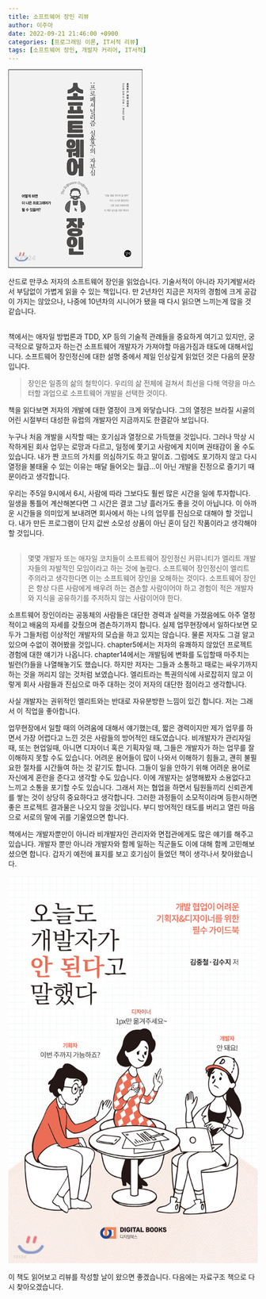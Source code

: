 ```yaml
---
title: 소프트웨어 장인 리뷰
author: 이주아
date: 2022-09-21 21:46:00 +0900
categories: [프로그래밍 이론, IT서적 리뷰]
tags: [소프트웨어 장인, 개발자 커리어, IT서적]
---
```


![Desktop View](/assets/img/20220919/1.jpeg)

산드로 만쿠소 저자의 소프트웨어 장인을 읽었습니다. 기술서적이 아니라 자기계발서라서 부담없이 가볍게 읽을 수 있는 책입니다. 만 2년차인 지금은 저자의 경험에 크게 공감이 가지는 않았으나, 나중에 10년차의 시니어가 됐을 때 다시 읽으면 느끼는게 많을 것 같습니다. 
<br>
<br>

책에서는 애자일 방법론과 TDD, XP 등의 기술적 관례들을 중요하게 여기고 있지만, 궁극적으로 말하고자 하는건 소프트웨어 개발자가 가져야할 마음가짐과 태도에 대해서입니다. 소프트웨어 장인정신에 대한 설명 중에서 제일 인상깊게 읽었던 것은 다음의 문장입니다.

> 장인은 일종의 삶의 철학이다. 우리의 삶 전체에 걸쳐서 최선을 다해 역량을 마스터할 과업으로 소프트웨어 개발을 선택한 것이다.


책을 읽다보면 저자의 개발에 대한 열정이 크게 와닿습니다. 그의 열정은 브라질 시골의 어린 시절부터 대성한 유럽의 개발자인 지금까지도 한결같아 보입니다. 

누구나 처음 개발을 시작할 때는 호기심과 열정으로 가득했을 것입니다. 그러나 막상 시작하게된 회사 업무는 로망과 다르고, 일정에 쫓기고 사람에게 치이며 권태감이 올 수도 있습니다. 내가 짠 코드의 가치를 의심하기도 하고 말이죠. 그럼에도 포기하지 않고 다시 열정을 불태울 수 있는 이유는 매달 들어오는 월급...이 아닌 개발을 진정으로 즐기기 때문이라고 생각합니다.

 우리는 주5일 9시에서 6시, 사람에 따라 그보다도 훨씬 많은 시간을 일에 투자합니다. 일생을 통틀어 계산해본다면 그 시간은 결코 그냥 흘러가도 좋을 것이 아닙니다. 이 아까운 시간들을 의미있게 보내려면 회사에서 하는 나의 업무를 진심으로 대해야 할 것입니다. 내가 만든 프로그램이 단지 값싼 소모성 상품이 아닌 혼이 담긴 작품이라고 생각해야 할 것입니다.
<br>
<br>

> 몇몇 개발자 또는 애자일 코치들이 소프트웨어 장인정신 커뮤니티가 엘리트 개발자들의 자발적인 모임이라고 하는 것에 놀랐다. 소프트웨어 장인정신이 엘리트 주의라고 생각한다면 이는 소프트웨어 장인을 오해하는 것이다. 소프트웨어 장인은 항상 다른 사람에게 배우려 하는 겸손할 사람이어야 하고 경험이 적은 개발자와 지식을 공유하기를 주저하지 않는 사람이어야 한다.
 
소프트웨어 장인이라는 공동체의 사람들은 대단한 경력과 실력을 가졌음에도 아주 열정적이고 배움의 자세를 갖췄으며 겸손하기까지 합니다. 실제 업무현장에서 일하다보면 모두가 그들처럼 이상적인 개발자의 모습을 하고 있지는 않습니다. 물론 저자도 그걸 알고 있으며 수없이 겪어봤을 것입니다. chapter5에서는 저자의 유쾌하지 않았던 프로젝트경험에 대한 얘기가 나옵니다. chapter14에서는 개발팀에 변화를 도입할때 마주치는 빌런(?)들을 나열해놓기도 했습니다. 하지만 저자는 그들과 소통하고 때로는 싸우기까지 하는 것을 꺼리지 않는 것처럼 보였습니다. 엘리트라는 특권의식에 사로잡히지 않고 이렇게 회사 사람들과 진심으로 마주 대하는 것이 저자의 대단한 점이라고 생각합니다.

사실 개발자는 권위적인 엘리트와는 반대로 자유분방한 느낌이 있긴 합니다. 저는 그래서 이 직업을 좋아합니다.

업무현장에서 일할 때의 어려움에 대해서 얘기했는데, 짧은 경력이지만 제가 업무를 하면서 가장 어렵다고 느낀 것은 사람들의 방어적인 태도였습니다. 비개발자가 관리자일 때, 또는 현업일때, 아니면 디자이너 혹은 기획자일 때, 그들은 개발자가 하는 업무를 잘 이해하지 못할 수도 있습니다. 어려운 용어들이 많이 나와서 이해하기 힘들고, 괜히 불필요한 절차를 시간들여 하는 것 같기도 합니다. 그들이 일을 안하기 위해 어려운 용어로 자신에게 혼란을 준다고 생각할 수도 있습니다. 이에 개발자는 설명해봤자 소용없다고 느끼고 소통을 포기할 수도 있습니다. 그래서 저는 협업을 하면서 팀원들끼리 신뢰관계를 쌓는 것이 상당히 중요하다고 생각합니다. 그러한 과정들이 소모적이라며 등한시하면 좋은 프로젝트 결과물은 나오지 않을 것입니다. 부디 방어적인 태도를 버리고 열린 마음으로 서로의 말에 귀를 기울였으면 합니다.

책에서는 개발자뿐만이 아니라 비개발자인 관리자와 면접관에게도 많은 얘기를 해주고 있습니다. 개발자 뿐만 아니라 개발자와 함께 일하는 직군들도 이에 대해 함께 고민해보셨으면 합니다. 갑자기 예전에 표지를 보고 호기심이 들었던 책이 생각나서 찾아왔습니다.

![Desktop View](/assets/img/20220919/2.jpeg)

이 책도 읽어보고 리뷰를 작성할 날이 왔으면 좋겠습니다. 다음에는 자료구조 책으로 다시 찾아오겠습니다.